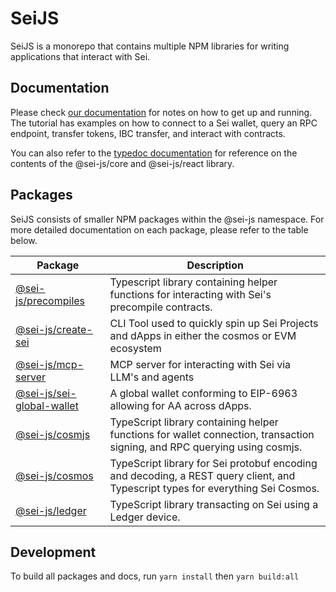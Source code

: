 # SeiJS

SeiJS is a monorepo that contains multiple NPM libraries for writing applications that interact with Sei.

## Documentation

Please check [our documentation](https://docs.sei.io) for notes on how to get up and running. The tutorial has examples
on how to connect to a Sei wallet, query an RPC endpoint, transfer tokens, IBC transfer, and interact with contracts.

You can also refer to the [typedoc documentation](https://sei-protocol.github.io/sei-js/) for reference on the contents
of the @sei-js/core and @sei-js/react library.

## Packages

SeiJS consists of smaller NPM packages within the @sei-js namespace. For more detailed documentation on each package,
please refer to the table below.

| Package                                                 | Description                                                                                                                     |
|---------------------------------------------------------|---------------------------------------------------------------------------------------------------------------------------------|
| [@sei-js/precompiles](packages/precompiles)             | Typescript library containing helper functions for interacting with Sei's precompile contracts.                                  |
| [@sei-js/create-sei](packages/create-sei)               | CLI Tool used to quickly spin up Sei Projects and dApps in either the cosmos or EVM ecosystem                                   |
| [@sei-js/mcp-server](packages/mcp-server)               | MCP server for interacting with Sei via LLM's and agents                                                                        |
| [@sei-js/sei-global-wallet](packages/sei-global-wallet) | A global wallet conforming to EIP-6963 allowing for AA across dApps.                                                            |
| [@sei-js/cosmjs](packages/cosmjs)                       | TypeScript library containing helper functions for wallet connection, transaction signing, and RPC querying using cosmjs.       |
| [@sei-js/cosmos](packages/cosmos)                       | TypeScript library for Sei protobuf encoding and decoding, a REST query client, and Typescript types for everything Sei Cosmos. |
| [@sei-js/ledger](packages/ledger)                       | TypeScript library transacting on Sei using a Ledger device.                                                                    |

## Development

To build all packages and docs, run `yarn install` then `yarn build:all`

